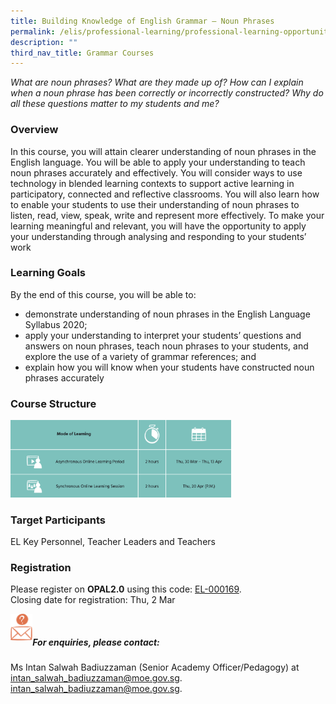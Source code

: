 ```yaml
---
title: Building Knowledge of English Grammar – Noun Phrases
permalink: /elis/professional-learning/professional-learning-opportunities/primary/noun-phrases/
description: ""
third_nav_title: Grammar Courses
---
```

<em>What are noun phrases? What are they made up of? How can I explain when a noun phrase has been correctly or incorrectly constructed? Why do all these questions matter to my students and me?</em>

### Overview
In this course, you will attain clearer understanding of noun phrases in the English language. You will be able to apply your understanding to teach noun phrases accurately and effectively. You will consider ways to use technology in blended learning contexts to support active learning in participatory, connected and reflective classrooms. You will also learn how to enable your students to use their understanding of noun phrases to listen, read, view, speak, write and represent more effectively. To make your learning meaningful and relevant, you will have the opportunity to apply your understanding through analysing and responding to your students’ work

### Learning Goals

By the end of this course, you will be able to:

*   demonstrate understanding of noun phrases in the English Language Syllabus 2020;
*   apply your understanding to interpret your students’ questions and answers on noun phrases, teach noun phrases to your students, and explore the use of a variety of grammar references; and
*   explain how you will know when your students have constructed noun phrases accurately

### Course Structure

<img src="/images/course%20structure%2012.png" style="width:70%">
		 
### Target Participants

EL Key Personnel, Teacher Leaders and Teachers

### Registration

Please register on&nbsp;**OPAL2.0**&nbsp;using this code:&nbsp;[EL-000169](https://www.opal2.moe.edu.sg/app/learner/detail/course/abc24703-1980-461e-953f-107a875e9f08). <br> 
Closing date for registration: Thu, 2 Mar

<img align="left" style="width:7%" src="/images/picture17.png"><br>

##### For enquiries, please contact:
Ms Intan Salwah Badiuzzaman (Senior Academy Officer/Pedagogy) at intan_salwah_badiuzzaman@moe.gov.sg.
<a href="mailto:intan_salwah_badiuzzaman@moe.gov.sg">intan_salwah_badiuzzaman@moe.gov.sg.</a>